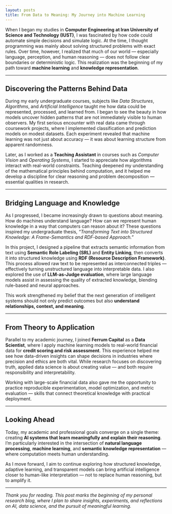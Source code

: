 ```yaml
---
layout: posts
title: From Data to Meaning: My Journey into Machine Learning
---
```



When I began my studies in **Computer Engineering at Iran University of Science and Technology (IUST)**, I was fascinated by how code could automate simple decisions and simulate logic. At the time, I thought programming was mainly about solving structured problems with exact rules. Over time, however, I realized that much of our world — especially language, perception, and human reasoning — does not follow clear boundaries or deterministic logic. This realization was the beginning of my path toward **machine learning** and **knowledge representation**.

---

## **Discovering the Patterns Behind Data**

During my early undergraduate courses, subjects like *Data Structures*, *Algorithms*, and *Artificial Intelligence* taught me how data could be represented, processed, and learned from. I began to see the beauty in how models uncover hidden patterns that are not immediately visible to human observers. My first serious encounter with real data came through coursework projects, where I implemented classification and prediction models on modest datasets. Each experiment revealed that machine learning was not just about accuracy — it was about learning structure from apparent randomness.

Later, as I worked as a **Teaching Assistant** in courses such as *Computer Vision* and *Operating Systems*, I started to appreciate how algorithms interact with real-world constraints. Teaching deepened my understanding of the mathematical principles behind computation, and it helped me develop a discipline for clear reasoning and problem decomposition — essential qualities in research.

---

## **Bridging Language and Knowledge**

As I progressed, I became increasingly drawn to questions about meaning. How do machines understand language? How can we represent human knowledge in a way that computers can reason about it? These questions inspired my undergraduate thesis, *“Transforming Text into Structured Knowledge: A Frame-Semantics and RDF-based Approach.”*

In this project, I designed a pipeline that extracts semantic information from text using **Semantic Role Labeling (SRL)** and **Entity Linking**, then converts it into structured knowledge using **RDF (Resource Description Framework)**. This process allowed raw text to be represented as interconnected triples — effectively turning unstructured language into interpretable data. I also explored the use of **LLM-as-Judge evaluation**, where large language models assist in assessing the quality of extracted knowledge, blending rule-based and neural approaches.

This work strengthened my belief that the next generation of intelligent systems should not only predict outcomes but also **understand relationships, context, and meaning**.

---

## **From Theory to Application**

Parallel to my academic journey, I joined **Ferrum Capital** as a **Data Scientist**, where I apply machine learning models to real-world financial data for **credit scoring and risk assessment**. This experience helped me see how data-driven insights can shape decisions in industries where precision and ethics are both vital. While research focuses on discovering truth, applied data science is about creating value — and both require responsibility and interpretability.

Working with large-scale financial data also gave me the opportunity to practice reproducible experimentation, model optimization, and metric evaluation — skills that connect theoretical knowledge with practical deployment.

---

## **Looking Ahead**

Today, my academic and professional goals converge on a single theme: creating **AI systems that learn meaningfully and explain their reasoning**. I’m particularly interested in the intersection of **natural language processing**, **machine learning**, and **semantic knowledge representation** — where computation meets human understanding.

As I move forward, I aim to continue exploring how structured knowledge, adaptive learning, and transparent models can bring artificial intelligence closer to human-like interpretation — not to replace human reasoning, but to amplify it.

---

*Thank you for reading. This post marks the beginning of my personal research blog, where I plan to share insights, experiments, and reflections on AI, data science, and the pursuit of meaningful learning.*